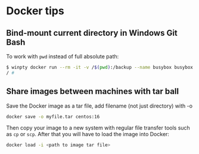 # Docker tips

## Bind-mount current directory in Windows Git Bash

To work with `pwd` instead of full absolute path:

```bash
$ winpty docker run --rm -it -v /$(pwd):/backup --name busybox busybox
/ #
```

## Share images between machines with tar ball

Save the Docker image as a tar file, add filename (not just directory) with -o

```bash
docker save -o myfile.tar centos:16
```

Then copy your image to a new system with regular file transfer tools such as `cp` or `scp`. After that you will have to load the image into Docker:

```bash
docker load -i <path to image tar file>
```
